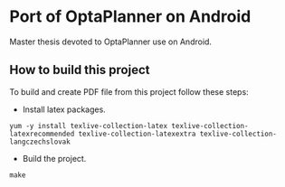 # Port of OptaPlanner on Android

Master thesis devoted to OptaPlanner use  on Android.

## How to build this project

To build and create PDF file from this project follow these steps:

* Install latex packages.

```shell
yum -y install texlive-collection-latex texlive-collection-latexrecommended texlive-collection-latexextra texlive-collection-langczechslovak
```

* Build the project.

```shell
make
```
